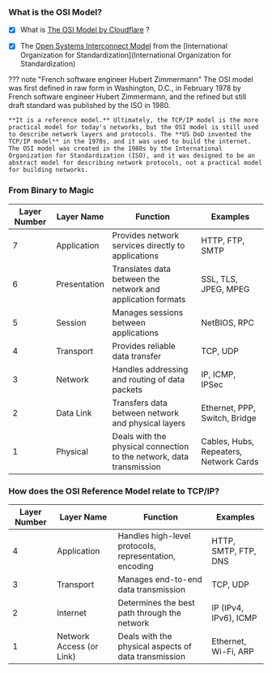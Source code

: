 ### What is the OSI Model?

- [x] What is [The OSI Model by Cloudflare](https://www.cloudflare.com/en-gb/learning/ddos/glossary/open-systems-interconnection-model-osi/) ?

- [x] The [Open Systems Interconnect Model](https://www.iso.org/ics/35.100/x/) from the [International Organization for Standardization](International Organization for Standardization)

??? note "French software engineer Hubert Zimmermann"
    The OSI model was first defined in raw form in Washington, D.C., in February 1978 by French software engineer Hubert Zimmermann, and the refined but still draft standard was published by the ISO in 1980.

    **It is a reference model.** Ultimately, the TCP/IP model is the more practical model for today's networks, but the OSI model is still used to describe network layers and protocols. The **US DoD invented the TCP/IP model** in the 1970s, and it was used to build the internet. The OSI model was created in the 1980s by the International Organization for Standardization (ISO), and it was designed to be an abstract model for describing network protocols, not a practical model for building networks.

### From Binary to Magic     

| Layer Number | Layer Name      | Function                                                                 | Examples                              |
|--------------|-----------------|--------------------------------------------------------------------------|---------------------------------------|
| 7            | Application     | Provides network services directly to applications                       | HTTP, FTP, SMTP                       |
| 6            | Presentation    | Translates data between the network and application formats              | SSL, TLS, JPEG, MPEG                  |
| 5            | Session         | Manages sessions between applications                                    | NetBIOS, RPC                          |
| 4            | Transport       | Provides reliable data transfer                                          | TCP, UDP                              |
| 3            | Network         | Handles addressing and routing of data packets                           | IP, ICMP, IPSec                       |
| 2            | Data Link       | Transfers data between network and physical layers                       | Ethernet, PPP, Switch, Bridge         |
| 1            | Physical        | Deals with the physical connection to the network, data transmission    | Cables, Hubs, Repeaters, Network Cards|




### How does the OSI Reference Model relate to TCP/IP?

| Layer Number | Layer Name   | Function                                                | Examples                                |
|--------------|--------------|---------------------------------------------------------|-----------------------------------------|
| 4            | Application  | Handles high-level protocols, representation, encoding | HTTP, SMTP, FTP, DNS                    |
| 3            | Transport    | Manages end-to-end data transmission                    | TCP, UDP                                |
| 2            | Internet     | Determines the best path through the network            | IP (IPv4, IPv6), ICMP                   |
| 1            | Network Access (or Link) | Deals with the physical aspects of data transmission  | Ethernet, Wi-Fi, ARP                    |

